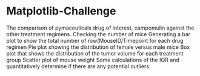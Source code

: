 # Matplotlib-Challenge
The comparison of pymaceuticals drug of interest, campomulin against the other treatment regimens.
Checking the number of mice
Generating a bar plot to show the total number of row(MouseID/Timepoint for each drug regimen
Pie plot showing the distribution of female versus male mice
Box plot that shows the distribution of the tumor volume for each treatment group
Scatter plot of mouse weight
Some calculations of the IQR and quantitatively determine if there are any potential outliers. 
